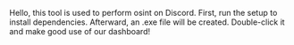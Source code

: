 Hello, this tool is used to perform osint on Discord.
First, run the setup to install dependencies.
Afterward, an .exe file will be created. Double-click it and make good use of our dashboard!
